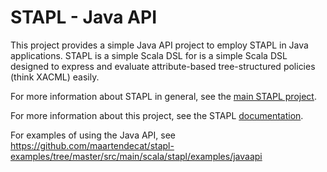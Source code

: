 STAPL - Java API
=====================

This project provides a simple Java API project to employ STAPL in Java applications. STAPL is a simple Scala DSL for is a simple Scala DSL designed to express and evaluate attribute-based tree-structured policies (think XACML) easily.

For more information about STAPL in general, see the [main STAPL project][1].

For more information about this project, see the STAPL [documentation][2].

For examples of using the Java API, see https://github.com/maartendecat/stapl-examples/tree/master/src/main/scala/stapl/examples/javaapi

 [1]: https://github.com/maartendecat/stapl
 [2]: https://github.com/maartendecat/stapl#employing-the-engine-in-java
